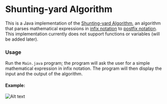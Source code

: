 # Shunting-yard Algorithm
This is a Java implementation of the [Shunting-yard Algorithm](https://en.wikipedia.org/wiki/Shunting-yard_algorithm), an algorithm that parses mathematical expressions in [infix notation](https://en.wikipedia.org/wiki/Infix_notation) to [postfix notation](https://en.wikipedia.org/wiki/Reverse_Polish_notation). This implementation currently does not support functions or variables (will be added later).

### Usage 
Run the `Main.java` program; the program will ask the user for a simple mathematical expression in infix notation. The program will then display the input and the output of the algorithm.

#### Example:
![Alt text](https://media.discordapp.net/attachments/827178104622546987/829440423419707432/unknown.png "a title")